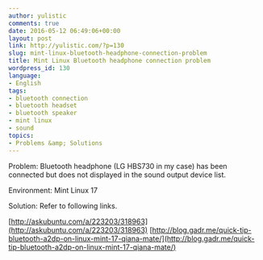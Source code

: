 ```yaml
---
author: yulistic
comments: true
date: 2016-05-12 06:49:06+00:00
layout: post
link: http://yulistic.com/?p=130
slug: mint-linux-bluetooth-headphone-connection-problem
title: Mint Linux Bluetooth headphone connection problem
wordpress_id: 130
language:
- English
tags:
- bluetooth connection
- bluetooth headset
- bluetooth speaker
- mint linux
- sound
topics:
- Problems &amp; Solutions
---
```


Problem: Bluetooth headphone (LG HBS730 in my case) has been connected but does not displayed in the sound output device list.

Environment: Mint Linux 17

Solution: Refer to following links.

[http://askubuntu.com/a/223203/318963](http://askubuntu.com/a/223203/318963)
[http://blog.gadr.me/quick-tip-bluetooth-a2dp-on-linux-mint-17-qiana-mate/](http://blog.gadr.me/quick-tip-bluetooth-a2dp-on-linux-mint-17-qiana-mate/)
